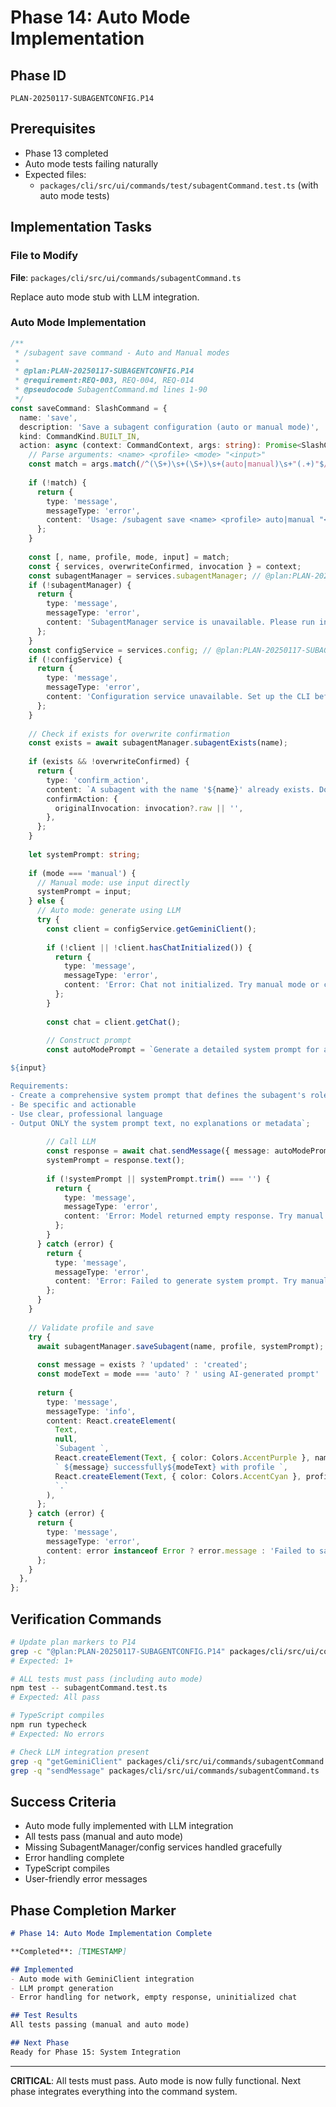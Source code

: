 # Phase 14: Auto Mode Implementation

## Phase ID
`PLAN-20250117-SUBAGENTCONFIG.P14`

## Prerequisites
- Phase 13 completed
- Auto mode tests failing naturally
- Expected files:
  - `packages/cli/src/ui/commands/test/subagentCommand.test.ts` (with auto mode tests)

## Implementation Tasks

### File to Modify

**File**: `packages/cli/src/ui/commands/subagentCommand.ts`

Replace auto mode stub with LLM integration.

### Auto Mode Implementation

```typescript
/**
 * /subagent save command - Auto and Manual modes
 * 
 * @plan:PLAN-20250117-SUBAGENTCONFIG.P14
 * @requirement:REQ-003, REQ-004, REQ-014
 * @pseudocode SubagentCommand.md lines 1-90
 */
const saveCommand: SlashCommand = {
  name: 'save',
  description: 'Save a subagent configuration (auto or manual mode)',
  kind: CommandKind.BUILT_IN,
  action: async (context: CommandContext, args: string): Promise<SlashCommandActionReturn> => {
    // Parse arguments: <name> <profile> <mode> "<input>"
    const match = args.match(/^(\S+)\s+(\S+)\s+(auto|manual)\s+"(.+)"$/);
    
    if (!match) {
      return {
        type: 'message',
        messageType: 'error',
        content: 'Usage: /subagent save <name> <profile> auto|manual "<text>"',
      };
    }
    
    const [, name, profile, mode, input] = match;
    const { services, overwriteConfirmed, invocation } = context;
    const subagentManager = services.subagentManager; // @plan:PLAN-20250117-SUBAGENTCONFIG.P14 @requirement:REQ-003
    if (!subagentManager) {
      return {
        type: 'message',
        messageType: 'error',
        content: 'SubagentManager service is unavailable. Please run integration (Phase 15) before using /subagent.',
      };
    }
    const configService = services.config; // @plan:PLAN-20250117-SUBAGENTCONFIG.P14 @requirement:REQ-003
    if (!configService) {
      return {
        type: 'message',
        messageType: 'error',
        content: 'Configuration service unavailable. Set up the CLI before using auto mode.',
      };
    }
    
    // Check if exists for overwrite confirmation
    const exists = await subagentManager.subagentExists(name);
    
    if (exists && !overwriteConfirmed) {
      return {
        type: 'confirm_action',
        content: `A subagent with the name '${name}' already exists. Do you want to overwrite it?`,
        confirmAction: {
          originalInvocation: invocation?.raw || '',
        },
      };
    }
    
    let systemPrompt: string;
    
    if (mode === 'manual') {
      // Manual mode: use input directly
      systemPrompt = input;
    } else {
      // Auto mode: generate using LLM
      try {
        const client = configService.getGeminiClient();
        
        if (!client || !client.hasChatInitialized()) {
          return {
            type: 'message',
            messageType: 'error',
            content: 'Error: Chat not initialized. Try manual mode or check your connection.',
          };
        }
        
        const chat = client.getChat();
        
        // Construct prompt
        const autoModePrompt = `Generate a detailed system prompt for a subagent with the following purpose:

${input}

Requirements:
- Create a comprehensive system prompt that defines the subagent's role, capabilities, and behavior
- Be specific and actionable
- Use clear, professional language
- Output ONLY the system prompt text, no explanations or metadata`;
        
        // Call LLM
        const response = await chat.sendMessage({ message: autoModePrompt });
        systemPrompt = response.text();
        
        if (!systemPrompt || systemPrompt.trim() === '') {
          return {
            type: 'message',
            messageType: 'error',
            content: 'Error: Model returned empty response. Try manual mode or rephrase your description.',
          };
        }
      } catch (error) {
        return {
          type: 'message',
          messageType: 'error',
          content: 'Error: Failed to generate system prompt. Try manual mode or check your connection.',
        };
      }
    }
    
    // Validate profile and save
    try {
      await subagentManager.saveSubagent(name, profile, systemPrompt);
      
      const message = exists ? 'updated' : 'created';
      const modeText = mode === 'auto' ? ' using AI-generated prompt' : '';
      
      return {
        type: 'message',
        messageType: 'info',
        content: React.createElement(
          Text,
          null,
          `Subagent `,
          React.createElement(Text, { color: Colors.AccentPurple }, name),
          ` ${message} successfully${modeText} with profile `,
          React.createElement(Text, { color: Colors.AccentCyan }, profile),
          `.`
        ),
      };
    } catch (error) {
      return {
        type: 'message',
        messageType: 'error',
        content: error instanceof Error ? error.message : 'Failed to save subagent',
      };
    }
  },
};
```

## Verification Commands

```bash
# Update plan markers to P14
grep -c "@plan:PLAN-20250117-SUBAGENTCONFIG.P14" packages/cli/src/ui/commands/subagentCommand.ts
# Expected: 1+

# ALL tests must pass (including auto mode)
npm test -- subagentCommand.test.ts
# Expected: All pass

# TypeScript compiles
npm run typecheck
# Expected: No errors

# Check LLM integration present
grep -q "getGeminiClient" packages/cli/src/ui/commands/subagentCommand.ts || exit 1
grep -q "sendMessage" packages/cli/src/ui/commands/subagentCommand.ts || exit 1
```

## Success Criteria

- Auto mode fully implemented with LLM integration
- All tests pass (manual and auto mode)
- Missing SubagentManager/config services handled gracefully
- Error handling complete
- TypeScript compiles
- User-friendly error messages

## Phase Completion Marker

```markdown
# Phase 14: Auto Mode Implementation Complete

**Completed**: [TIMESTAMP]

## Implemented
- Auto mode with GeminiClient integration
- LLM prompt generation
- Error handling for network, empty response, uninitialized chat

## Test Results
All tests passing (manual and auto mode)

## Next Phase
Ready for Phase 15: System Integration
```

---

**CRITICAL**: All tests must pass. Auto mode is now fully functional. Next phase integrates everything into the command system.
